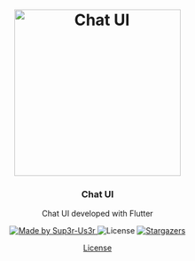 <h1 align="center">
  <img alt="Chat UI" src="https://raw.githubusercontent.com/Sup3r-Us3r/chat_ui/master/chat_ui.gif" width="300px" />
</h1>

<h3 align="center">Chat UI</h3>

<p align="center">Chat UI developed with Flutter</p>

<p align="center">
  <a href="https://github.com/Sup3r-Us3r">
    <img alt="Made by Sup3r-Us3r" src="https://img.shields.io/badge/made%20by-Sup3r%20Us3r-%2304D361">
  </a>

  <img alt="License" src="https://img.shields.io/badge/license-MIT-%2304D361">

  <a href="https://github.com/Sup3r-Us3r/chat_ui/stargazers">
    <img alt="Stargazers" src="https://img.shields.io/github/stars/Sup3r-Us3r/chat_ui?style=social">
  </a>
</p>

<p align="center">
  <a href="https://github.com/Sup3r-Us3r/chat_ui/blob/master/LICENSE" target="_blank">License</a>
</p>
